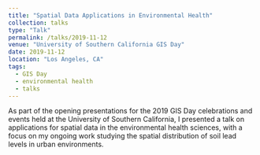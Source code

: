 ```yaml
---
title: "Spatial Data Applications in Environmental Health"
collection: talks
type: "Talk"
permalink: /talks/2019-11-12
venue: "University of Southern California GIS Day"
date: 2019-11-12
location: "Los Angeles, CA"
tags:
  - GIS Day
  - environmental health
  - talks
---
```


As part of the opening presentations for the 2019 GIS Day celebrations and events held at the University of Southern California, I presented a talk on applications for spatial data in the environmental health sciences, with a focus on my ongoing work studying the spatial distribution of soil lead levels in urban environments.
